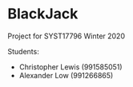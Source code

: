 # BlackJack
Project for SYST17796 Winter 2020

Students:
 * Christopher Lewis (991585051)
 *  Alexander Low (991266865)
